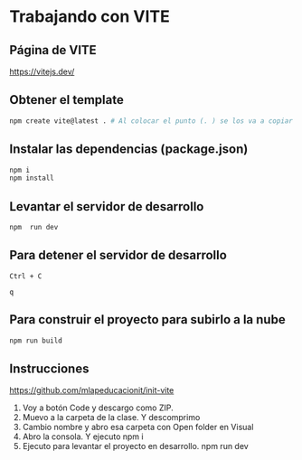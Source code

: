 # Trabajando con VITE

## Página de VITE

<https://vitejs.dev/>

## Obtener el template

```sh
npm create vite@latest . # Al colocar el punto (. ) se los va a copiar en el directorio actual.
```

## Instalar las dependencias (package.json)

```sh
npm i
npm install
```

## Levantar el servidor de desarrollo

```sh
npm  run dev
```

## Para detener el servidor de desarrollo

```
Ctrl + C 
```

```
q
```

## Para construir el proyecto para subirlo a la nube

```sh
npm run build
```

## Instrucciones

<https://github.com/mlapeducacionit/init-vite>

1. Voy a botón Code y descargo como ZIP.
2. Muevo a la carpeta de la clase. Y descomprimo
3. Cambio nombre y abro esa carpeta con Open folder en Visual
4. Abro la consola. Y ejecuto npm i
5. Ejecuto para levantar el proyecto en desarrollo. npm run dev


